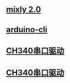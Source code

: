 ## [mixly 2.0](http://www.cele-tech.com:5000/sharing/m949pbl1c)

## [arduino-cli](http://www.cele-tech.com:5000/sharing/F0KFnTL4j)

## [CH340串口驱动](http://www.cele-tech.com:5000/sharing/ehKwQro7V)

## <a href="./ch341ser.exe" target="_blank">CH340串口驱动</a>
